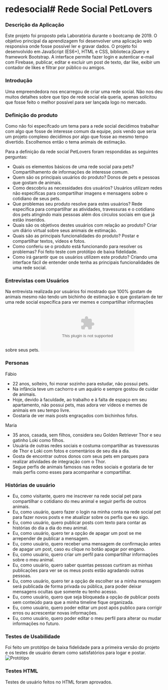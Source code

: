 # redesocial# Rede Social PetLovers

### Descrição da Aplicação
Este projeto foi proposto pela Laboratória durante o bootcamp de 2019.
O objetivo principal da aprendizagem foi desenvolver uma aplicação web responsiva onde fosse possível ler e gravar dados. 
O projeto foi desenvolvido em JavaScript (ES6+), HTML e CSS, biblioteca jQuery e framework Bootstrap.
A interface permite fazer login e autenticar e-mail com Firebase, publicar, editar e excluir um post de texto, dar like, exibir um contador de likes e filtrar por público ou amigos.



### Introdução
Uma empreendedora nos encarregou de criar uma rede social. Não nos deu muitos detalhes sobre que tipo de rede social ela queria, apenas solicitou que fosse feito o melhor possível para ser lançada logo no mercado. 


### Definição do produto
Como não foi específcado um tema para a rede social decidimos trabalhar com algo que fosse de interesse comum da equipe, pois vendo que seria um projeto complexo decidimos por algo que fosse ao mesmo tempo divertido. Escolhemos então o tema animais de estimação.

Para a definição da rede social PetLovers foram respondidas as seguintes perguntas:

* Quais os elementos básicos de uma rede social para pets?
    Compartilhamento de informações de interesse comum.
* Quem são os principais usuários do produto?
    Donos de pets e pessoas que gostam de animais.
* Como descobriu as necessidades dos usuários?
    Usuários utilizam redes não especificas para compartilhar imagens e mensagens sobre o cotidiano de seus pets.
* Que problemas seu produto resolve para estes usuários?
    Rede específica para compartilhar as atividades, travessuras e o cotidiano dos pets atingindo mais pessoas além dos círculos sociais em que já estão inseridos.
* Quais são os objetivos destes usuários com relação ao produto?
    Criar um diário virtual sobre seus animais de estimação.
* Quais são as principais funcionalidades do produto?
    Postar e compartilhar textos, vídeos e fotos.
* Como conferiu se o produto está funcionando para resolver os problemas?
    Foi feito teste com protótipo de baixa fidelidade.
* Como irá garantir que os usuários utilizem este produto?
    Criando uma interface fácil de entender onde tenha as principais funcionalidades de uma rede social.



### Entrevistas com Usuários
Na entrevista realizada por usuários foi mostrado que 100% gostam de animais mesmo não tendo um bichinho de estimação e que gostariam de ter uma rede social específica para ver memes e compartilhar informações sobre seus pets.
![Pesquisa](https://github.com/anacamargo/redesocial/blob/master/Pesquisa_Rede_Social_Pet.xlsx)



### Personas
Fábio
- 22 anos, solteiro, foi morar sozinho para estudar, não possui pets.
- Na infância teve um cachorro e um aquário e sempre gostou de cuidar de animais.
- Hoje, devido à faculdade, ao trabalho e à falta de espaço em seu apartamento, não possui pets, mas adora ver vídeos e memes de animais em seu    tempo livre.
- Gostaria de ver mais posts engraçados com bichinhos fofos.

Maria
- 35 anos, casada, sem filhos, considera seu Golden Retriever Thor e seu gatinho Loki como filhos.
- Usuária de outras redes sociais e costuma compartilhar as travessuras de Thor e Loki com fotos e comentários de seu dia a dia.
- Gosta de encontrar outros donos com seus pets em parques para realizar atividades de integração com o Thor.
- Segue perfis de animais famosos nas redes sociais e gostaria de ter mais perfis como esses para acompanhar e compartilhar.



### Histórias de usuário
- Eu, como visitante, quero me inscrever na rede social pet para compartilhar o cotidiano do meu animal e seguir perfis de outros animais.
- Eu, como usuário, quero fazer o login na minha conta na rede social pet para fazer novos posts e me atualizar sobre os perfis que eu sigo.
- Eu, como usuário, quero publicar posts com texto para contar as histórias do dia a dia do meu animal.
- Eu, como usuário, quero ter a opção de apagar um post se me arrepender de publicar a mensagem.
- Eu, como usuário, quero receber uma mensagem de confirmação antes de apagar um post, caso eu clique no botão apagar por engano.
- Eu, como usuário, quero criar um perfil para compartilhar informações sobre o meu animal.
- Eu, como usuário, quero saber quantas pessoas curtiram as minhas publicações para ver se os meus posts estão agradando outras pessoas.
- Eu, como usuário, quero ter a opção de escolher se a minha mensagem será publicada de forma privada ou pública, para poder deixar mensagens ocultas que somente eu tenho         acesso.
- Eu, como usuário, quero que seja bloqueada a opção de publicar posts sem conteúdo para que a minha timeline fique organizada.
- Eu, como usuário, quero poder editar um post após publico para corrigir erros ou acrescentar novas informações.
- Eu, como usuário, quero poder editar o meu perfil para alterar ou mudar informações no futuro.



### Testes de Usabilidade
Foi feito um protótipo de baixa fidelidade para a primeira versão do projeto e os testes de usuário deram como satisfatórios para logar e postar.
![Protótipo](https://marvelapp.com/6g56a2h/screen/54811705)



### Testes HTML
Testes de usuário feitos no HTML foram aprovados.
